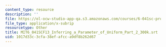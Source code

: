 ```yaml
---
content_type: resource
description: ''
file: https://ol-ocw-studio-app-qa.s3.amazonaws.com/courses/6-041sc-probabilistic-systems-analysis-and-applied-probability-fall-2013/1017d33c3cfa38efafcca9df8b262d67_MIT6_041SCF13_Inferring_a_Parameter_of_Uniform_Part_2_300k.srt
file_type: application/x-subrip
resourcetype: Other
title: MIT6_041SCF13_Inferring_a_Parameter_of_Uniform_Part_2_300k.srt
uid: 1017d33c-3cfa-38ef-afcc-a9df8b262d67
---
```

